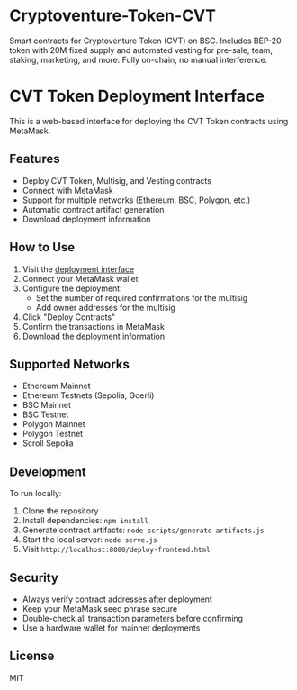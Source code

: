 # Cryptoventure-Token-CVT
Smart contracts for Cryptoventure Token (CVT) on BSC. Includes BEP-20 token with 20M fixed supply and automated vesting for pre-sale, team, staking, marketing, and more. Fully on-chain, no manual interference.

# CVT Token Deployment Interface

This is a web-based interface for deploying the CVT Token contracts using MetaMask.

## Features

- Deploy CVT Token, Multisig, and Vesting contracts
- Connect with MetaMask
- Support for multiple networks (Ethereum, BSC, Polygon, etc.)
- Automatic contract artifact generation
- Download deployment information

## How to Use

1. Visit the [deployment interface](https://[your-github-username].github.io/[repository-name]/deploy-frontend.html)
2. Connect your MetaMask wallet
3. Configure the deployment:
   - Set the number of required confirmations for the multisig
   - Add owner addresses for the multisig
4. Click "Deploy Contracts"
5. Confirm the transactions in MetaMask
6. Download the deployment information

## Supported Networks

- Ethereum Mainnet
- Ethereum Testnets (Sepolia, Goerli)
- BSC Mainnet
- BSC Testnet
- Polygon Mainnet
- Polygon Testnet
- Scroll Sepolia

## Development

To run locally:

1. Clone the repository
2. Install dependencies: `npm install`
3. Generate contract artifacts: `node scripts/generate-artifacts.js`
4. Start the local server: `node serve.js`
5. Visit `http://localhost:8080/deploy-frontend.html`

## Security

- Always verify contract addresses after deployment
- Keep your MetaMask seed phrase secure
- Double-check all transaction parameters before confirming
- Use a hardware wallet for mainnet deployments

## License

MIT
